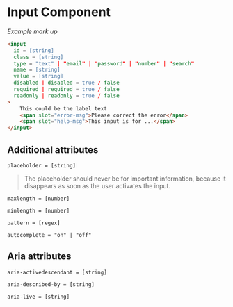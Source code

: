 # Input Component

_Example mark up_

```html
<input 
  id = [string] 
  class = [string] 
  type = "text" | "email" | "password" | "number" | "search" 
  name = [string] 
  value = [string] 
  disabled | disabled = true / false 
  required | required = true / false 
  readonly | readonly = true / false
>
    This could be the label text
    <span slot="error-msg">Please correct the error</span>
    <span slot="help-msg">This input is for ...</span>
</input>
```

## Additional attributes

`placeholder = [string]`

> The placeholder should never be for important information, because it disappears as soon as the user activates the input.

`maxlength = [number]`

`minlength = [number]`

`pattern = [regex]`

`autocomplete = "on" | "off"`

## Aria attributes

`aria-activedescendant = [string]`

`aria-described-by = [string]`

`aria-live = [string]`